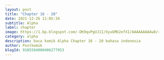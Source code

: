 ```yaml
---
layout: post 
title: "Chapter 16 - 20"
date: 2021-12-26 11:05:34
subtitle: Alpha
label: chapter
image: https://1.bp.blogspot.com/-DK9qxPgUJ1I/XyuGMb2efXI/AAAAAAAAAw8/rywupD3XE_8yaSODQWCQ5lJMeXDIaTBGgCLcBGAsYHQ/s72-c/Alp.jpg
category: alpha
description: baca komik Alpha Chapter 16 - 20 bahasa indonesia 
author: Postkomik
blogId: 9105594000406277953
---
```

